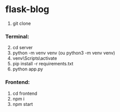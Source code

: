 # flask-blog
1) git clone

### Terminal:
2) cd server
3) python -m venv venv (ou python3 -m venv venv)
4) venv\Scripts\activate
5) pip install -r requirements.txt
6) python app.py

### Frontend: 
1) cd frontend
2) npm i
3) npm start
